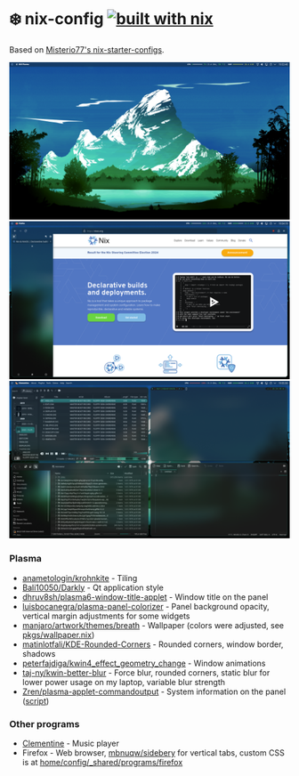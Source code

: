 # ❄️ nix-config [![built with nix](https://img.shields.io/static/v1?logo=nixos&logoColor=white&label=&message=Built%20with%20Nix&color=41439a)](https://builtwithnix.org)

Based on [Misterio77's nix-starter-configs](https://github.com/Misterio77/nix-starter-configs).

![Desktop](images/screenshots/desktop.png)
![Firefox](images/screenshots/firefox.png)
![Random stuff](images/screenshots/randomstuff.png)

### Plasma
- [anametologin/krohnkite](https://github.com/anametologin/krohnkite) - Tiling
- [Bali10050/Darkly](https://github.com/Bali10050/Darkly) - Qt application style
- [dhruv8sh/plasma6-window-title-applet](https://github.com/dhruv8sh/plasma6-window-title-applet) - Window title on the panel
- [luisbocanegra/plasma-panel-colorizer](https://github.com/luisbocanegra/plasma-panel-colorizer) - Panel background opacity, vertical margin adjustments for some widgets
- [manjaro/artwork/themes/breath](https://gitlab.manjaro.org/artwork/themes/breath) - Wallpaper (colors were adjusted, see [pkgs/wallpaper.nix](pkgs/wallpaper.nix))
- [matinlotfali/KDE-Rounded-Corners](https://github.com/matinlotfali/KDE-Rounded-Corners) - Rounded corners, window border, shadows
- [peterfajdiga/kwin4_effect_geometry_change](https://github.com/peterfajdiga/kwin4_effect_geometry_change) - Window animations
- [taj-ny/kwin-better-blur](https://github.com/taj-ny/kwin-effects-forceblur) - Force blur, rounded corners, static blur for lower power usage on my laptop, variable blur strength
- [Zren/plasma-applet-commandoutput](https://github.com/Zren/plasma-applet-commandoutput) - System information on the panel ([script](pkgs/panel-system-info/main.py))

### Other programs
- [Clementine](https://github.com/clementine-player/Clementine) - Music player
- Firefox - Web browser, [mbnuqw/sidebery](https://github.com/mbnuqw/sidebery) for vertical tabs, custom CSS is at [home/config/_shared/programs/firefox](home/config/_shared/programs/firefox)